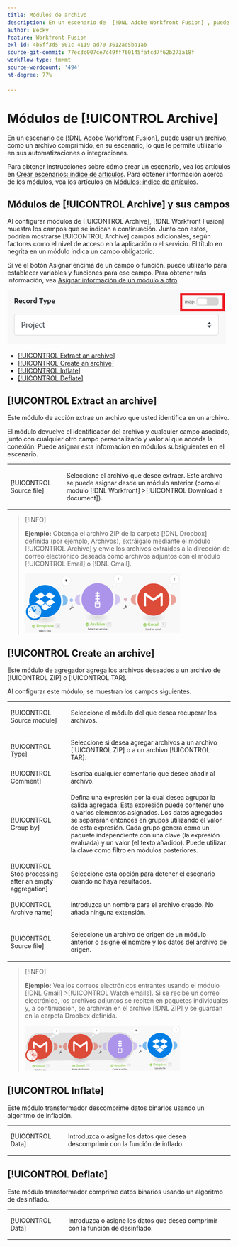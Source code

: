 ```yaml
---
title: Módulos de archivo
description: En un escenario de  [!DNL Adobe Workfront Fusion] , puede conectar un archivo, como un archivo comprimido, a varias aplicaciones y servicios de terceros. Por ejemplo, puede configurar un escenario que
author: Becky
feature: Workfront Fusion
exl-id: 4b5ff3d5-601c-4119-ad70-3612ad5ba1ab
source-git-commit: 77ec3c007ce7c49ff760145fafcd7f62b273a18f
workflow-type: tm+mt
source-wordcount: '494'
ht-degree: 77%

---
```


# Módulos de [!UICONTROL Archive]

En un escenario de [!DNL Adobe Workfront Fusion], puede usar un archivo, como un archivo comprimido, en su escenario, lo que le permite utilizarlo en sus automatizaciones o integraciones.

Para obtener instrucciones sobre cómo crear un escenario, vea los artículos en [Crear escenarios: índice de artículos](/help/workfront-fusion/create-scenarios/create-scenarios-toc.md). Para obtener información acerca de los módulos, vea los artículos en [Módulos: índice de artículos](/help/workfront-fusion/references/modules/modules-toc.md).

## Módulos de [!UICONTROL Archive] y sus campos

Al configurar módulos de [!UICONTROL Archive], [!DNL Workfront Fusion] muestra los campos que se indican a continuación. Junto con estos, podrían mostrarse [!UICONTROL Archive] campos adicionales, según factores como el nivel de acceso en la aplicación o el servicio. El título en negrita en un módulo indica un campo obligatorio.

Si ve el botón Asignar encima de un campo o función, puede utilizarlo para establecer variables y funciones para ese campo. Para obtener más información, vea [Asignar información de un módulo a otro](/help/workfront-fusion/create-scenarios/map-data/map-data-from-one-to-another.md).

![Conmutador Asignar](/help/workfront-fusion/references/apps-and-modules/assets/map-toggle-350x74.png)

* [[!UICONTROL Extract an archive]](#extract-an-archive)
* [[!UICONTROL Create an archive]](#create-an-archive)
* [[!UICONTROL Inflate]](#inflate)
* [[!UICONTROL Deflate]](#deflate)

## [!UICONTROL Extract an archive]

Este módulo de acción extrae un archivo que usted identifica en un archivo.

El módulo devuelve el identificador del archivo y cualquier campo asociado, junto con cualquier otro campo personalizado y valor al que acceda la conexión. Puede asignar esta información en módulos subsiguientes en el escenario.

<table style="table-layout:auto">
 <col> 
 <col> 
 <tbody> 
  <tr> 
   <td>[!UICONTROL Source file]</td> 
   <td> <p> Seleccione el archivo que desee extraer. Este archivo se puede asignar desde un módulo anterior (como el módulo [!DNL Workfront] &gt;[!UICONTROL Download a document]).</p>  </td> 
  </tr> 
 </tbody> 
</table>

>[!INFO]
>
>**Ejemplo:** Obtenga el archivo ZIP de la carpeta [!DNL Dropbox] definida (por ejemplo, Archivos), extráigalo mediante el módulo [!UICONTROL Archive] y envíe los archivos extraídos a la dirección de correo electrónico deseada como archivos adjuntos con el módulo [!UICONTROL Email] o [!DNL Gmail].
>
>![](/help/workfront-fusion/references/apps-and-modules/assets/example-dropbox-350x134.png)

## [!UICONTROL Create an archive]

Este módulo de agregador agrega los archivos deseados a un archivo de [!UICONTROL ZIP] o [!UICONTROL TAR].

Al configurar este módulo, se muestran los campos siguientes.

<table style="table-layout:auto"> 
 <col> 
 <col> 
 <tbody> 
  <tr> 
   <td>[!UICONTROL Source module]</td> 
   <td> <p> Seleccione el módulo del que desea recuperar los archivos.</p> </td> 
  </tr> 
  <tr> 
   <td>[!UICONTROL Type] </td> 
   <td> <p>Seleccione si desea agregar archivos a un archivo [!UICONTROL ZIP] o a un archivo [!UICONTROL TAR].</p> </td> 
  </tr> 
  <tr> 
   <td>[!UICONTROL Comment]</td> 
   <td>Escriba cualquier comentario que desee añadir al archivo.</td> 
  </tr> 
  <tr> 
   <td>[!UICONTROL Group by]</td> 
   <td> <p>Defina una expresión por la cual desea agrupar la salida agregada. Esta expresión puede contener uno o varios elementos asignados. Los datos agregados se separarán entonces en grupos utilizando el valor de esta expresión. Cada grupo genera como un paquete independiente con una clave (la expresión evaluada) y un valor (el texto añadido). Puede utilizar la clave como filtro en módulos posteriores.</p> </td> 
  </tr> 
  <tr> 
   <td>[!UICONTROL Stop processing after an empty aggregation]</td> 
   <td>Seleccione esta opción para detener el escenario cuando no haya resultados.</td> 
  </tr> 
  <tr> 
   <td>[!UICONTROL Archive name]</td> 
   <td> <p> Introduzca un nombre para el archivo creado. No añada ninguna extensión.</p> </td> 
  </tr> 
  <tr> 
   <td>[!UICONTROL Source file]</td> 
   <td> <p>Seleccione un archivo de origen de un módulo anterior o asigne el nombre y los datos del archivo de origen.</p> </td> 
  </tr> 
 </tbody> 
</table>

>[!INFO]
>
>**Ejemplo:** Vea los correos electrónicos entrantes usando el módulo [!DNL Gmail] >[!UICONTROL Watch emails]. Si se recibe un correo electrónico, los archivos adjuntos se repiten en paquetes individuales y, a continuación, se archivan en el archivo [!DNL ZIP] y se guardan en la carpeta Dropbox definida.
>
>![](/help/workfront-fusion/references/apps-and-modules/assets/example-gmail-350x102.png)

## [!UICONTROL Inflate]

Este módulo transformador descomprime datos binarios usando un algoritmo de inflación.

<table style="table-layout:auto">
 <col> 
 <col> 
 <tbody> 
  <tr> 
   <td>[!UICONTROL Data] </td> 
   <td> <p>Introduzca o asigne los datos que desea descomprimir con la función de inflado.</p> </td> 
  </tr> 
 </tbody> 
</table>

## [!UICONTROL Deflate]

Este módulo transformador comprime datos binarios usando un algoritmo de desinflado.

<table style="table-layout:auto">
 <col> 
 <col> 
 <tbody> 
  <tr> 
   <td>[!UICONTROL Data] </td> 
   <td> <p>Introduzca o asigne los datos que desea comprimir con la función de desinflado.</p> </td> 
  </tr> 
 </tbody> 
</table>
